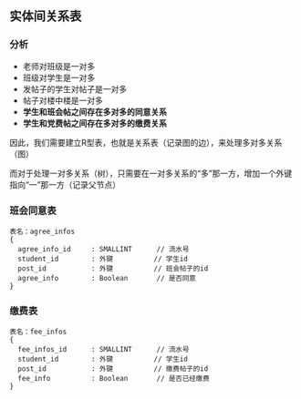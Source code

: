 ## 实体间关系表

### 分析

+ 老师对班级是一对多
+ 班级对学生是一对多
+ 发帖子的学生对帖子是一对多
+ 帖子对楼中楼是一对多
+ **学生和班会帖之间存在多对多的同意关系**
+ **学生和党费帖之间存在多对多的缴费关系**

因此，我们需要建立R型表，也就是关系表（记录图的边），来处理多对多关系（图）

而对于处理一对多关系（树），只需要在一对多关系的“多”那一方，增加一个外键指向“一”那一方（记录父节点）

### 班会同意表

```
表名：agree_infos
{
  agree_info_id		: SMALLINT		// 流水号
  student_id		: 外键		  // 学生id
  post_id			: 外键		  // 班会帖子的id
  agree_info		: Boolean		// 是否同意
}
```

### 缴费表

```
表名：fee_infos
{
  fee_infos_id		: SMALLINT		// 流水号
  student_id		: 外键		  // 学生id
  post_id			: 外键		  // 缴费帖子的id
  fee_info			: Boolean		// 是否已经缴费
}
```

